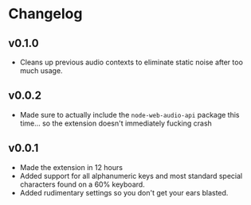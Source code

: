 # Changelog

## v0.1.0

-   Cleans up previous audio contexts to eliminate static noise after too much usage.

## v0.0.2

-   Made sure to actually include the `node-web-audio-api` package this time... so the extension doesn't immediately fucking crash

## v0.0.1

-   Made the extension in 12 hours
-   Added support for all alphanumeric keys and most standard special characters found on a 60% keyboard.
-   Added rudimentary settings so you don't get your ears blasted.
